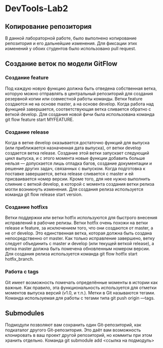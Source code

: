 # DevTools-Lab2
## Копирование репозитория

В данной лабораторной работе, было выполнено копирование репозитория и его дальнейшие изменения. Для фиксации этих изменений у обоих студентов было использовано pull request. 

## Создание веток по модели GitFlow
### Создание feature

Под каждую новую функцию должна быть отведена собственная ветка, которую можно отправлять в центральный репозиторий для создания резервной копии или совместной работы команды. Ветки feature создаются не на основе master, а на основе develop. Когда работа над функцией завершается, соответствующая ветка сливается обратно с веткой develop.
Для создания новой фичи была использована команда git flow feature start MYFEATURE. 

### Создание release

Когда в ветке develop оказывается достаточно функций для выпуска (или приближается назначенная дата выпуска), от ветки develop создается ветка release. Создание этой ветки запускает следующий цикл выпуска, и с этого момента новые функции добавить больше нельзя — допускается лишь отладка багов, создание документации и решение других задач, связанных с выпуском. Когда подготовка к поставке завершается, ветка release сливается с master и ей присваивается номер версии. Кроме того, для нее нужно выполнить слияние с веткой develop, в которой с момента создания ветки релиза могли возникнуть изменения.
Для создания релиза используется команда git flow release start version.

### Создание hotfixs

Ветки поддержки или ветки hotfix используются для быстрого внесения исправлений в рабочие релизы. Ветки hotfix очень похожи на ветки release и feature, за исключением того, что они создаются от master, а не от develop. Это единственная ветка, которая должна быть создана непосредственно от master. Как только исправление завершено, ветку следует объединить с master и develop (или текущей веткой release), а ветка master должна быть помечена обновленным номером версии.
Для создания релиза используется команда git flow hotfix start hotfix_branch.

### Работа с tags

Git имеет возможность помечать определённые моменты в истории как важные. Как правило, эта функциональность используется для отметки моментов выпуска версий (v1.0, и т.п.). Метки в Git называются тегами.
Команда используемая для работы с тегами типа git push origin —tags.

## Submodules

Подмодули позволяют вам сохранить один Git-репозиторий, как подкаталог другого Git-репозитория. Это даёт вам возможность клонировать в ваш проект другой репозиторий, но коммиты при этом хранить отдельно.
Команда git submodule add <ссылка на подмодуль>

